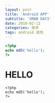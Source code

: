 ```yaml
---
layout: post
title: 'Android APP'
subtitle: 'XMAN DAY3'
date: 2018-02-12
categories: 技术
tags: android 逆向
---
```


```php
<?php
echo md5('hello');
?>
```

# HELLO

```
<?php
echo md5('hello');
?>
```

